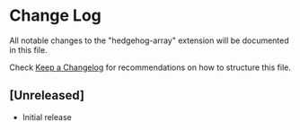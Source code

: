# Change Log

All notable changes to the "hedgehog-array" extension will be documented in this file.

Check [Keep a Changelog](http://keepachangelog.com/) for recommendations on how to structure this file.

## [Unreleased]

- Initial release